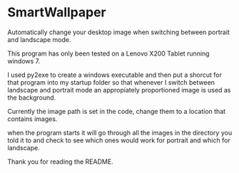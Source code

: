 SmartWallpaper
==========================

Automatically change your desktop image when switching between portrait and landscape mode.

This program has only been tested on a Lenovo X200 Tablet running windows 7. 

I used py2exe to create a windows executable and then put a shorcut for that program into my startup
folder so that whenever I switch between landscape and portrait mode an appropiately proportioned image
is used as the background. 

Currently the image path is set in the code, change them to a location that contains images. 

when the program starts it will go through all the images in the directory you told it to and check to see which ones would work for portrait and which for landscape.

Thank you for reading the README.
